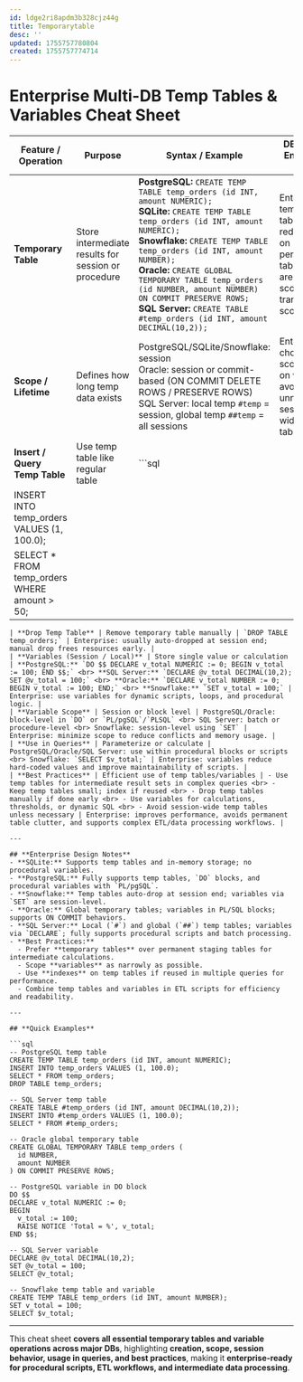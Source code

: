 ```yaml
---
id: ldge2ri8apdm3b328cjz44g
title: Temporarytable
desc: ''
updated: 1755757780804
created: 1755757774714
---
```


# **Enterprise Multi-DB Temp Tables & Variables Cheat Sheet**

| Feature / Operation                            | Purpose                                             | Syntax / Example                                                                                                                                                                                                                                                                                                                                                                                                                    | DB Notes / Enterprise Tips                                                                                |
| ---------------------------------------------- | --------------------------------------------------- | ----------------------------------------------------------------------------------------------------------------------------------------------------------------------------------------------------------------------------------------------------------------------------------------------------------------------------------------------------------------------------------------------------------------------------------- | --------------------------------------------------------------------------------------------------------- |
| **Temporary Table**                            | Store intermediate results for session or procedure | **PostgreSQL:** `CREATE TEMP TABLE temp_orders (id INT, amount NUMERIC);` <br> **SQLite:** `CREATE TEMP TABLE temp_orders (id INT, amount NUMERIC);` <br> **Snowflake:** `CREATE TEMP TABLE temp_orders (id INT, amount NUMBER);` <br> **Oracle:** `CREATE GLOBAL TEMPORARY TABLE temp_orders (id NUMBER, amount NUMBER) ON COMMIT PRESERVE ROWS;` <br> **SQL Server:** `CREATE TABLE #temp_orders (id INT, amount DECIMAL(10,2));` | Enterprise: temporary tables reduce I/O on permanent tables and are session-scoped or transaction-scoped. |
| **Scope / Lifetime**                           | Defines how long temp data exists                   | PostgreSQL/SQLite/Snowflake: session <br> Oracle: session or commit-based (ON COMMIT DELETE ROWS / PRESERVE ROWS) <br> SQL Server: local temp `#temp` = session, global temp `##temp` = all sessions                                                                                                                                                                                                                                | Enterprise: choose scope based on workflow; avoid unnecessary session-wide temp tables.                   |
| **Insert / Query Temp Table**                  | Use temp table like regular table                   | \`\`\`sql                                                                                                                                                                                                                                                                                                                                                                                                                           |                                                                                                           |
| INSERT INTO temp\_orders VALUES (1, 100.0);    |                                                     |                                                                                                                                                                                                                                                                                                                                                                                                                                     |                                                                                                           |
| SELECT \* FROM temp\_orders WHERE amount > 50; |                                                     |                                                                                                                                                                                                                                                                                                                                                                                                                                     |                                                                                                           |

````| Enterprise: temporary tables behave like regular tables but avoid permanent storage and reduce locking. |
| **Drop Temp Table** | Remove temporary table manually | `DROP TABLE temp_orders;` | Enterprise: usually auto-dropped at session end; manual drop frees resources early. |
| **Variables (Session / Local)** | Store single value or calculation | **PostgreSQL:** `DO $$ DECLARE v_total NUMERIC := 0; BEGIN v_total := 100; END $$;` <br> **SQL Server:** `DECLARE @v_total DECIMAL(10,2); SET @v_total = 100;` <br> **Oracle:** `DECLARE v_total NUMBER := 0; BEGIN v_total := 100; END;` <br> **Snowflake:** `SET v_total = 100;` | Enterprise: use variables for dynamic scripts, loops, and procedural logic. |
| **Variable Scope** | Session or block level | PostgreSQL/Oracle: block-level in `DO` or `PL/pgSQL`/`PLSQL` <br> SQL Server: batch or procedure-level <br> Snowflake: session-level using `SET` | Enterprise: minimize scope to reduce conflicts and memory usage. |
| **Use in Queries** | Parameterize or calculate | PostgreSQL/Oracle/SQL Server: use within procedural blocks or scripts <br> Snowflake: `SELECT $v_total;` | Enterprise: variables reduce hard-coded values and improve maintainability of scripts. |
| **Best Practices** | Efficient use of temp tables/variables | - Use temp tables for intermediate result sets in complex queries <br> - Keep temp tables small; index if reused <br> - Drop temp tables manually if done early <br> - Use variables for calculations, thresholds, or dynamic SQL <br> - Avoid session-wide temp tables unless necessary | Enterprise: improves performance, avoids permanent table clutter, and supports complex ETL/data processing workflows. |

---

## **Enterprise Design Notes**
- **SQLite:** Supports temp tables and in-memory storage; no procedural variables.  
- **PostgreSQL:** Fully supports temp tables, `DO` blocks, and procedural variables with `PL/pgSQL`.  
- **Snowflake:** Temp tables auto-drop at session end; variables via `SET` are session-level.  
- **Oracle:** Global temporary tables; variables in PL/SQL blocks; supports ON COMMIT behaviors.  
- **SQL Server:** Local (`#`) and global (`##`) temp tables; variables via `DECLARE`; fully supports procedural scripts and batch processing.  
- **Best Practices:**  
  - Prefer **temporary tables** over permanent staging tables for intermediate calculations.  
  - Scope **variables** as narrowly as possible.  
  - Use **indexes** on temp tables if reused in multiple queries for performance.  
  - Combine temp tables and variables in ETL scripts for efficiency and readability.  

---

## **Quick Examples**

```sql
-- PostgreSQL temp table
CREATE TEMP TABLE temp_orders (id INT, amount NUMERIC);
INSERT INTO temp_orders VALUES (1, 100.0);
SELECT * FROM temp_orders;
DROP TABLE temp_orders;

-- SQL Server temp table
CREATE TABLE #temp_orders (id INT, amount DECIMAL(10,2));
INSERT INTO #temp_orders VALUES (1, 100.0);
SELECT * FROM #temp_orders;

-- Oracle global temporary table
CREATE GLOBAL TEMPORARY TABLE temp_orders (
  id NUMBER,
  amount NUMBER
) ON COMMIT PRESERVE ROWS;

-- PostgreSQL variable in DO block
DO $$
DECLARE v_total NUMERIC := 0;
BEGIN
  v_total := 100;
  RAISE NOTICE 'Total = %', v_total;
END $$;

-- SQL Server variable
DECLARE @v_total DECIMAL(10,2);
SET @v_total = 100;
SELECT @v_total;

-- Snowflake temp table and variable
CREATE TEMP TABLE temp_orders (id INT, amount NUMBER);
SET v_total = 100;
SELECT $v_total;
````

---

This cheat sheet **covers all essential temporary tables and variable operations across major DBs**, highlighting **creation, scope, session behavior, usage in queries, and best practices**, making it **enterprise-ready for procedural scripts, ETL workflows, and intermediate data processing**.

